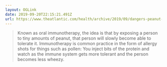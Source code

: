 ```yaml
---
layout: OGLink
date: 2019-09-20T22:15:21.491Z
url: https://www.theatlantic.com/health/archive/2019/09/dangers-peanut-allergy-drug/597997/
---
```


> Known as oral immunotherapy, the idea is that by exposing a person to tiny amounts of peanut, that person will slowly become able to tolerate it. Immunotherapy is common practice in the form of allergy shots for things such as pollen: You inject bits of the protein and watch as the immune system gets more tolerant and the person becomes less wheezy.
